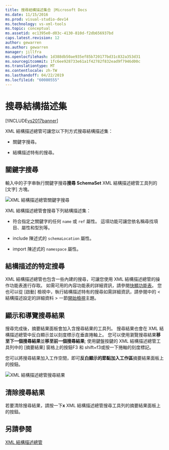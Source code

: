 ```yaml
---
title: 搜尋結構描述集合 |Microsoft Docs
ms.date: 11/15/2016
ms.prod: visual-studio-dev14
ms.technology: vs-xml-tools
ms.topic: conceptual
ms.assetid: ec1395e0-d03c-4130-810d-f2db656937bd
caps.latest.revision: 12
author: gewarren
ms.author: gewarren
manager: jillfra
ms.openlocfilehash: 1d388db50ae935ef85b720177bd31c832a353d31
ms.sourcegitcommit: 1fc6ee928733e61a1f42782f832ead9f7946d00c
ms.translationtype: MT
ms.contentlocale: zh-TW
ms.lasthandoff: 04/22/2019
ms.locfileid: "60080555"
---
```

# <a name="searching-the-schema-set"></a>搜尋結構描述集
[!INCLUDE[vs2017banner](../includes/vs2017banner.md)]

XML 結構描述總管可讓您以下列方式搜尋結構描述集：  
  
- 關鍵字搜尋。  
  
- 結構描述特有的搜尋。  
  
## <a name="keyword-search"></a>關鍵字搜尋  
 輸入中的子字串執行關鍵字搜尋**搜尋 SchemaSet** XML 結構描述總管工具列的 [文字] 方塊。  
  
 ![XML 結構描述總管關鍵字搜尋](../xml-tools/media/schemaexplorersearch.gif "SchemaExplorerSearch")  
  
 XML 結構描述總管會搜尋下列結構描述集：  
  
- 符合指定之關鍵字的任何 `name` 或 `ref` 屬性。 這項功能可讓您依名稱尋找項目、屬性和型別等。  
  
- include 陳述式的 `schemaLocation` 屬性。  
  
- import 陳述式的 `namespace` 屬性。  
  
## <a name="schema-specific-search"></a>結構描述的特定搜尋  
 XML 結構描述總管也包含一些內建的搜尋，可讓您使用 XML 結構描述總管的操作功能表進行存取。 如需可用的內容功能表的詳細資訊，請參閱[快顯功能表](../xml-tools/context-menus-xml-schema-explorer.md)。 您也可以從 [啟動] 檢視中，執行結構描述特有的搜尋如需詳細資訊，請參閱中的 < 結構描述設定的詳細資料 > 一節[開始檢視](../xml-tools/start-view.md)主題。  
  
## <a name="displaying-and-navigating-search-results"></a>顯示和導覽搜尋結果  
 搜尋完成後，摘要結果面板會加入含搜尋結果的工具列。 搜尋結果也會在 XML 結構描述總管中反白顯示並以刻度標示在垂直捲軸上。 您可以使用瀏覽搜尋結果**移至下一個搜尋結果**並**移至前一個搜尋結果**; 使用鍵盤按鍵的 XML 結構描述總管工具列中的 [摘要結果] 窗格上的按鈕F3 和 shift+f3或按一下捲軸的刻度標記。  
  
 您可以將搜尋結果加入工作空間，即可**反白顯示的節點加入工作區**摘要結果面板上的按鈕。  
  
 ![XML 結構描述總管搜尋結果](../xml-tools/media/schemaexplorersearchresult.gif "SchemaExplorerSearchResult")  
  
## <a name="clearing-search-results"></a>清除搜尋結果  
 若要清除搜尋結果，請按一下**x** XML 結構描述總管搜尋工具列的摘要結果面板上的按鈕。  
  
## <a name="see-also"></a>另請參閱  
 [XML 結構描述總管](../xml-tools/xml-schema-explorer.md)
